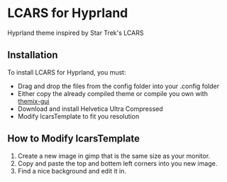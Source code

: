 # LCARS for Hyprland
Hyprland theme inspired by Star Trek's LCARS

## Installation
To install LCARS for Hyprland, you must:
 - Drag and drop the files from the config folder into your .config folder
 - Either copy the already compiled theme or compile you own with [themix-gui](https://github.com/themix-project/themix-gui)
 - Download and install Helvetica Ultra Compressed
 - Modify lcarsTemplate to fit you resolution

## How to Modify lcarsTemplate
 1. Create a new image in gimp that is the same size as your monitor.
 2. Copy and paste the top and bottem left corners into you new image.
 3. Find a nice background and edit it in.
